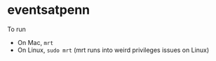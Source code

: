 eventsatpenn
==============

To run
* On Mac, `mrt`
* On Linux, `sudo mrt` (mrt runs into weird privileges issues on Linux)
